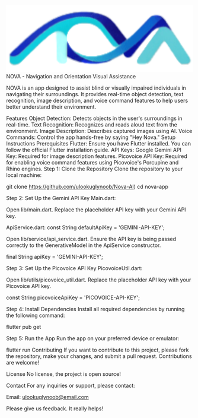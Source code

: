 <img src="./assets/images/applogo.png" alt="Chatbot UI" width="600">
NOVA - Navigation and Orientation Visual Assistance

NOVA is an app designed to assist blind or visually impaired individuals in navigating their surroundings. It provides real-time object detection, text recognition, image description, and voice command features to help users better understand their environment.

Features
Object Detection: Detects objects in the user's surroundings in real-time.
Text Recognition: Recognizes and reads aloud text from the environment.
Image Description: Describes captured images using AI.
Voice Commands: Control the app hands-free by saying "Hey Nova."
Setup Instructions
Prerequisites
Flutter: Ensure you have Flutter installed. You can follow the official Flutter installation guide.
API Keys:
Google Gemini API Key: Required for image description features.
Picovoice API Key: Required for enabling voice command features using Picovoice's Porcupine and Rhino engines.
Step 1: Clone the Repository
Clone the repository to your local machine:


git clone https://github.com/ulookuglynoob/Nova-AI)
cd nova-app

Step 2: Set Up the Gemini API Key
Main.dart:

Open lib/main.dart.
Replace the placeholder API key with your Gemini API key.

ApiService.dart:
const String defaultApiKey = 'GEMINI-API-KEY';

Open lib/service/api_service.dart.
Ensure the API key is being passed correctly to the GenerativeModel in the ApiService constructor.

final String apiKey = 'GEMINI-API-KEY';

Step 3: Set Up the Picovoice API Key
PicovoiceUtil.dart:

Open lib/utils/picovoice_util.dart.
Replace the placeholder API key with your Picovoice API key.

const String picovoiceApiKey = 'PICOVOICE-API-KEY';

Step 4: Install Dependencies
Install all required dependencies by running the following command:


flutter pub get

Step 5: Run the App
Run the app on your preferred device or emulator:


flutter run
Contributing
If you want to contribute to this project, please fork the repository, make your changes, and submit a pull request. Contributions are welcome!

License
No license, the project is open source!

Contact
For any inquiries or support, please contact:

Email: ulookuglynoob@email.com

Please give us feedback. It really helps!
